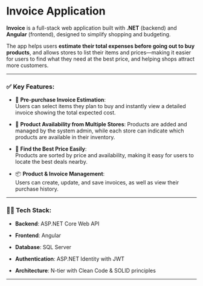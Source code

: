 # Invoice Application

**Invoice** is a full-stack web application built with **.NET** (backend) and **Angular** (frontend), designed to simplify shopping and budgeting.

The app helps users **estimate their total expenses before going out to buy products**, and allows stores to list their items and prices—making it easier for users to find what they need at the best price, and helping shops attract more customers.

* * *

### ✅ Key Features:

*   🧮 **Pre-purchase Invoice Estimation**:  
    Users can select items they plan to buy and instantly view a detailed invoice showing the total expected cost.
    
*   🛒 **Product Availability from Multiple Stores**:
    Products are added and managed by the system admin, while each store can indicate which products are available in their inventory.
    
*   📍 **Find the Best Price Easily**:  
    Products are sorted by price and availability, making it easy for users to locate the best deals nearby.
    
*   📦 **Product & Invoice Management**:  
    Users can create, update, and save invoices, as well as view their purchase history.
    

* * *

### 👨‍💻 Tech Stack:

*   **Backend**: ASP.NET Core Web API
    
*   **Frontend**: Angular
    
*   **Database**: SQL Server
    
*   **Authentication**: ASP.NET Identity with JWT

*   **Architecture**: N-tier with Clean Code & SOLID principles

  
* * *




